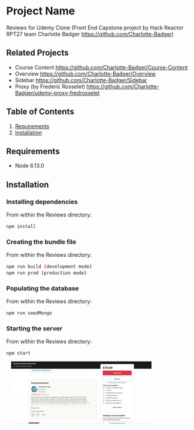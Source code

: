 # Project Name
Reviews for Udemy Clone (Front End Capstone project by Hack Reactor RPT27 team Charlotte Badger https://github.com/Charlotte-Badger)

## Related Projects
- Course Content
https://github.com/Charlotte-Badger/Course-Content
- Overview
https://github.com/Charlotte-Badger/Overview
- Sidebar
https://github.com/Charlotte-Badger/Sidebar
- Proxy (by Frederic Rosselet)
https://github.com/Charlotte-Badger/udemy-proxy-fredrosselet

## Table of Contents
1. [Requirements](#requirements)
2. [Installation](#installation)


## Requirements
- Node 6.13.0

## Installation
### Installing dependencies
From within the Reviews directory:
```sh
npm install
```
### Creating the bundle file
From within the Reviews directory:
```sh
npm run build (development mode)
npm run prod (production mode)
```
### Populating the database
From within the Reviews directory:
```sh
npm run seedMongo
```
### Starting the server
From within the Reviews directory:
```sh
npm start
```

<img hspace = "13px" src="readme-assets/featured.gif" width="375">